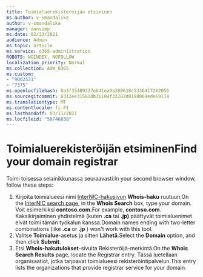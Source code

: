 ```yaml
---
title: Toimialuerekisteröijän etsiminen
ms.author: v-smandalika
author: v-smandalika
manager: dansimp
ms.date: 02/23/2021
audience: Admin
ms.topic: article
ms.service: o365-administration
ROBOTS: NOINDEX, NOFOLLOW
localization_priority: Normal
ms.collection: Adm_O365
ms.custom:
- "9002531"
- "7375"
ms.openlocfilehash: 0a3f35489337e641ea0a300618c5336417262056
ms.sourcegitcommit: 6312ee31561db36104f32282d019d069ede69174
ms.translationtype: MT
ms.contentlocale: fi-FI
ms.lasthandoff: 03/11/2021
ms.locfileid: "50746838"
---
```

# <a name="find-your-domain-registrar"></a><span data-ttu-id="b3959-102">Toimialuerekisteröijän etsiminen</span><span class="sxs-lookup"><span data-stu-id="b3959-102">Find your domain registrar</span></span>

<span data-ttu-id="b3959-103">Toimi toisessa selainikkunassa seuraavasti:</span><span class="sxs-lookup"><span data-stu-id="b3959-103">In your second browser window, follow these steps:</span></span>

1. <span data-ttu-id="b3959-104">Kirjoita toimialueesi nimi [InterNIC-hakusivun](https://lookup.icann.org/) **Whois-haku** ruutuun.</span><span class="sxs-lookup"><span data-stu-id="b3959-104">On the [InterNIC search page](https://lookup.icann.org/), in the **Whois Search** box, type your domain.</span></span> <span data-ttu-id="b3959-105">Voit esimerkiksi **contoso.com.**</span><span class="sxs-lookup"><span data-stu-id="b3959-105">For example, **contoso.com**.</span></span> <span data-ttu-id="b3959-106">Kaksikirjaiminen yhdistelmä (kuten **.ca** tai **.jp)** päättyvät toimialuenimet eivät toimi tämän työkalun kanssa.</span><span class="sxs-lookup"><span data-stu-id="b3959-106">Domain names ending with two-letter combinations (like **.ca** or **.jp** ) won't work with this tool.</span></span>
2. <span data-ttu-id="b3959-107">Valitse **Toimialue**-asetus ja sitten **Lähetä**.</span><span class="sxs-lookup"><span data-stu-id="b3959-107">Select the **Domain** option, and then click **Submit**.</span></span>
3. <span data-ttu-id="b3959-108">Etsi **Whois-hakutulokset**-sivulta Rekisteröijä-merkintä.</span><span class="sxs-lookup"><span data-stu-id="b3959-108">On the **Whois Search Results** page, locate the Registrar entry.</span></span> <span data-ttu-id="b3959-109">Tässä luetellaan organisaatiot, jotka tarjoavat toimialueesi rekisteröintipalvelun.</span><span class="sxs-lookup"><span data-stu-id="b3959-109">This entry lists the organizations that provide registrar service for your domain.</span></span>
